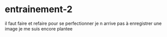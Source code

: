 # entrainement-2
il faut faire et refaire pour se perfectionner
je n arrive pas à enregistrer une image
je me suis encore plantee
